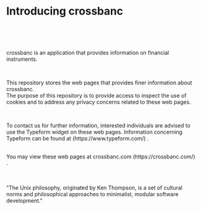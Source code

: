 # Introducing crossbanc
<br />
<br />
<br />

<p>
crossbanc is an application that provides information on financial instruments. 
<br />
</p>
<br />
<p>
This repository stores the web pages that provides finer information about crossbanc. 
<br />
The purpose of this repository is to provide access to inspect the use of cookies and to address any privacy concerns related to these web pages.
</p>
<br />
<p>
To contact us for further information, interested individuals are advised to use the Typeform widget on these web pages.
Information concerning Typeform can be found at (https://www.typeform.com/) .
</p>

<p>
<br />
You may view these web pages at crossbanc.com (https://crossbanc.com/) .
</p>
<br />
<br />
"The Unix philosophy, originated by Ken Thompson, is a set of cultural norms and philosophical approaches to minimalist, modular software development."
